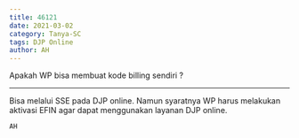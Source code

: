 ```yaml
---
title: 46121
date: 2021-03-02
category: Tanya-SC
tags: DJP Online
author: AH
---
```


Apakah WP bisa membuat kode billing sendiri ?

---

Bisa melalui SSE pada DJP online. Namun syaratnya WP harus melakukan aktivasi EFIN agar dapat menggunakan layanan DJP online.

`AH`
